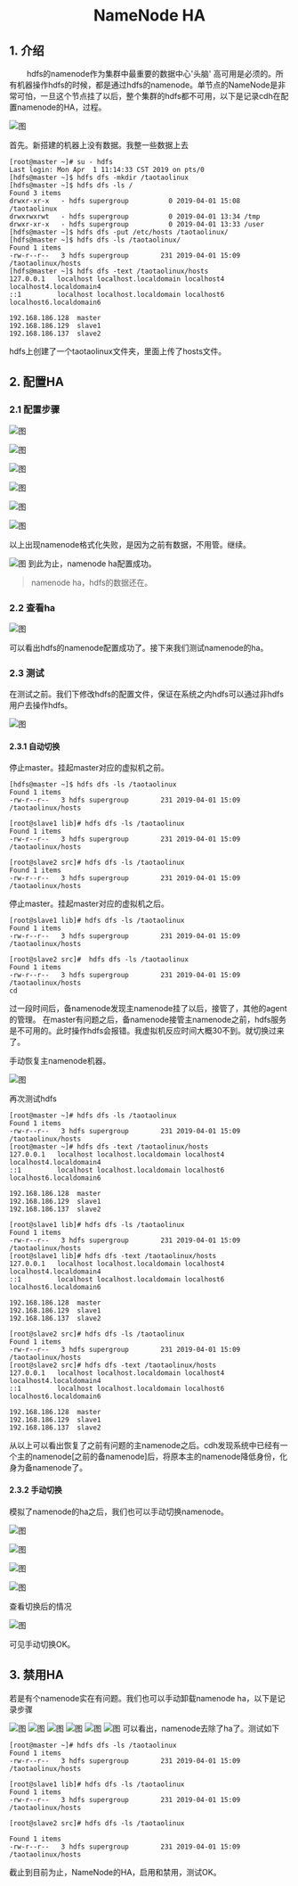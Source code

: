 <center><h1>NameNode HA</h1></center>

## 1. 介绍
&#160; &#160; &#160; &#160; hdfs的namenode作为集群中最重要的数据中心'头脑' 高可用是必须的。所有机器操作hdfs的时候，都是通过hdfs的namenode。单节点的NameNode是非常可怕，一旦这个节点挂了以后，整个集群的hdfs都不可用，以下是记录cdh在配置namenode的HA，过程。

![图](../../pictures/hadoop/CDH/namenode_ha/namenode_ha.png)

首先。新搭建的机器上没有数据。我整一些数据上去

```
[root@master ~]# su - hdfs
Last login: Mon Apr  1 11:14:33 CST 2019 on pts/0
[hdfs@master ~]$ hdfs dfs -mkdir /taotaolinux
[hdfs@master ~]$ hdfs dfs -ls /
Found 3 items
drwxr-xr-x   - hdfs supergroup          0 2019-04-01 15:08 /taotaolinux
drwxrwxrwt   - hdfs supergroup          0 2019-04-01 13:34 /tmp
drwxr-xr-x   - hdfs supergroup          0 2019-04-01 13:33 /user
[hdfs@master ~]$ hdfs dfs -put /etc/hosts /taotaolinux/
[hdfs@master ~]$ hdfs dfs -ls /taotaolinux/
Found 1 items
-rw-r--r--   3 hdfs supergroup        231 2019-04-01 15:09 /taotaolinux/hosts
[hdfs@master ~]$ hdfs dfs -text /taotaolinux/hosts
127.0.0.1   localhost localhost.localdomain localhost4 localhost4.localdomain4
::1         localhost localhost.localdomain localhost6 localhost6.localdomain6

192.168.186.128  master
192.168.186.129  slave1
192.168.186.137  slave2
```
hdfs上创建了一个taotaolinux文件夹，里面上传了hosts文件。


## 2. 配置HA
### 2.1 配置步骤
![图](../../pictures/hadoop/CDH/namenode_ha/1.png)

![图](../../pictures/hadoop/CDH/namenode_ha/2.png)

![图](../../pictures/hadoop/CDH/namenode_ha/3.png)

![图](../../pictures/hadoop/CDH/namenode_ha/4.png)

![图](../../pictures/hadoop/CDH/namenode_ha/5.png)

![图](../../pictures/hadoop/CDH/namenode_ha/6.png)

以上出现namenode格式化失败，是因为之前有数据，不用管。继续。

![图](../../pictures/hadoop/CDH/namenode_ha/7.png)
到此为止，namenode ha配置成功。

> namenode ha，hdfs的数据还在。

###  2.2 查看ha
![图](../../pictures/hadoop/CDH/namenode_ha/8.png)

可以看出hdfs的namenode配置成功了。接下来我们测试namenode的ha。

### 2.3 测试
在测试之前。我们下修改hdfs的配置文件，保证在系统之内hdfs可以通过非hdfs用户去操作hdfs。

![图](../../pictures/hadoop/CDH/namenode_ha/9.png)

#### 2.3.1 自动切换
停止master。挂起master对应的虚拟机之前。

```
[hdfs@master ~]$ hdfs dfs -ls /taotaolinux
Found 1 items
-rw-r--r--   3 hdfs supergroup        231 2019-04-01 15:09 /taotaolinux/hosts

[root@slave1 lib]# hdfs dfs -ls /taotaolinux
Found 1 items
-rw-r--r--   3 hdfs supergroup        231 2019-04-01 15:09 /taotaolinux/hosts

[root@slave2 src]# hdfs dfs -ls /taotaolinux
Found 1 items
-rw-r--r--   3 hdfs supergroup        231 2019-04-01 15:09 /taotaolinux/hosts
```
停止master。挂起master对应的虚拟机之后。

```
[root@slave1 lib]# hdfs dfs -ls /taotaolinux
Found 1 items
-rw-r--r--   3 hdfs supergroup        231 2019-04-01 15:09 /taotaolinux/hosts

[root@slave2 src]#  hdfs dfs -ls /taotaolinux
Found 1 items
-rw-r--r--   3 hdfs supergroup        231 2019-04-01 15:09 /taotaolinux/hosts
cd
```

过一段时间后，备namenode发现主namenode挂了以后，接管了，其他的agent的管理。
在master有问题之后，备namenode接管主namenode之前，hdfs服务是不可用的。此时操作hdfs会报错。我虚拟机反应时间大概30不到。就切换过来了。

手动恢复主namenode机器。

![图](../../pictures/hadoop/CDH/namenode_ha/10.png)

再次测试hdfs

```
[root@master ~]# hdfs dfs -ls /taotaolinux
Found 1 items
-rw-r--r--   3 hdfs supergroup        231 2019-04-01 15:09 /taotaolinux/hosts
[root@master ~]# hdfs dfs -text /taotaolinux/hosts
127.0.0.1   localhost localhost.localdomain localhost4 localhost4.localdomain4
::1         localhost localhost.localdomain localhost6 localhost6.localdomain6

192.168.186.128  master
192.168.186.129  slave1
192.168.186.137  slave2

[root@slave1 lib]# hdfs dfs -ls /taotaolinux
Found 1 items
-rw-r--r--   3 hdfs supergroup        231 2019-04-01 15:09 /taotaolinux/hosts
[root@slave1 lib]# hdfs dfs -text /taotaolinux/hosts
127.0.0.1   localhost localhost.localdomain localhost4 localhost4.localdomain4
::1         localhost localhost.localdomain localhost6 localhost6.localdomain6

192.168.186.128  master
192.168.186.129  slave1
192.168.186.137  slave2

[root@slave2 src]# hdfs dfs -ls /taotaolinux
Found 1 items
-rw-r--r--   3 hdfs supergroup        231 2019-04-01 15:09 /taotaolinux/hosts
[root@slave2 src]# hdfs dfs -text /taotaolinux/hosts
127.0.0.1   localhost localhost.localdomain localhost4 localhost4.localdomain4
::1         localhost localhost.localdomain localhost6 localhost6.localdomain6

192.168.186.128  master
192.168.186.129  slave1
192.168.186.137  slave2
```
从以上可以看出恢复了之前有问题的主namenode之后。cdh发现系统中已经有一个主的namenode[之前的备namenode]后，将原本主的namenode降低身份，化身为备namenode了。

#### 2.3.2 手动切换
模拟了namenode的ha之后，我们也可以手动切换namenode。

![图](../../pictures/hadoop/CDH/namenode_ha/11.png)

![图](../../pictures/hadoop/CDH/namenode_ha/12.png)

![图](../../pictures/hadoop/CDH/namenode_ha/13.png)

![图](../../pictures/hadoop/CDH/namenode_ha/14.png)

查看切换后的情况

![图](../../pictures/hadoop/CDH/namenode_ha/15.png)

可见手动切换OK。


## 3. 禁用HA
若是有个namenode实在有问题。我们也可以手动卸载namenode ha，以下是记录步骤

![图](../../pictures/hadoop/CDH/namenode_ha/16.png)
![图](../../pictures/hadoop/CDH/namenode_ha/17.png)
![图](../../pictures/hadoop/CDH/namenode_ha/18.png)
![图](../../pictures/hadoop/CDH/namenode_ha/19.png)
![图](../../pictures/hadoop/CDH/namenode_ha/20.png)
![图](../../pictures/hadoop/CDH/namenode_ha/21.png)
可以看出，namenode去除了ha了。测试如下

```
[root@master ~]# hdfs dfs -ls /taotaolinux
Found 1 items
-rw-r--r--   3 hdfs supergroup        231 2019-04-01 15:09 /taotaolinux/hosts

[root@slave1 lib]# hdfs dfs -ls /taotaolinux
Found 1 items
-rw-r--r--   3 hdfs supergroup        231 2019-04-01 15:09 /taotaolinux/hosts

[root@slave2 src]# hdfs dfs -ls /taotaolinux

Found 1 items
-rw-r--r--   3 hdfs supergroup        231 2019-04-01 15:09 /taotaolinux/hosts
```
截止到目前为止，NameNode的HA，启用和禁用，测试OK。


